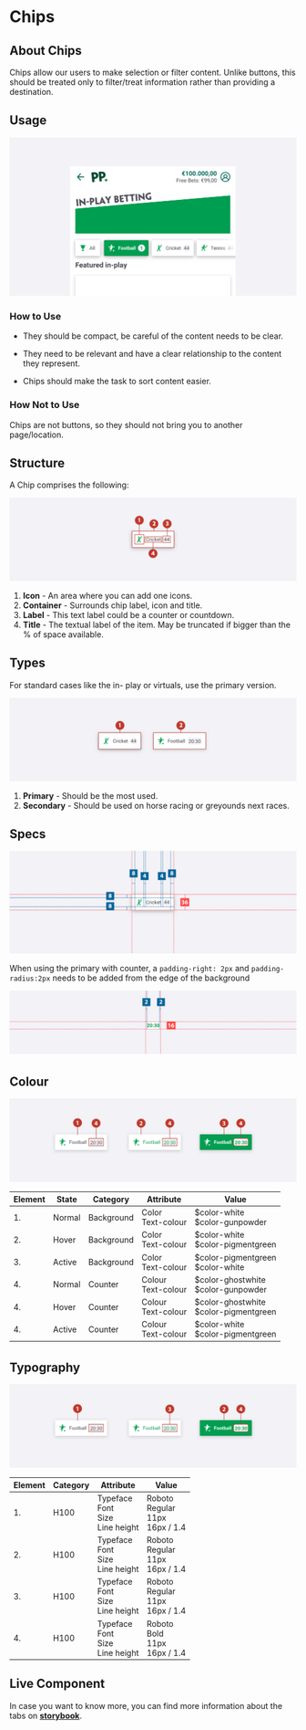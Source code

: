 # Chips
## About Chips

Chips allow our users to make selection or filter content. Unlike buttons, this should be treated only to filter/treat information rather than providing a destination.


#### 

## Usage 

![ tab](./media/chips-usage.png)


### How to Use

- They should be compact, be careful of the content needs to be clear.

- They need to be relevant and have a clear relationship to the content they represent.

- Chips should make the task to sort content easier.

  

### How Not to Use

Chips are not buttons, so they should not bring you to another page/location.

#### 


## Structure

A Chip comprises the following:

![tab](./media/chips-struture.png)

1. **Icon** -  An area where you can add one icons.
2. **Container** -  Surrounds chip label, icon and title.
3. **Label** - This text label could be a counter or countdown.
4. **Title** - The textual label of the item. May be truncated if bigger than the % of space available.


## Types 

For standard cases like the in- play or virtuals, use the primary version.

![tab](./media/chips-variations.png)

1. **Primary** - Should be the most used. 
2. **Secondary** - Should be used on horse racing or greyounds next races.
#### 

## Specs

![tab](./media/chips-specs-primary.png)

When using the primary with counter, a `padding-right: 2px` and `padding-radius:2px`  needs to be added from the edge of the background

![tab](./media/chips-specs-primary-counter.png)

###### 

###### 

## Colour

![tab](./media/chips-colors-primary.png)

| Element | State  | Category   | Attribute               | Value                                             |
| ------- | ------ | ---------- | ----------------------- | ------------------------------------------------- |
| 1.      | Normal | Background | Color<br />Text-colour  | $color-white<br />\$color-gunpowder               |
| 2.      | Hover  | Background | Color<br />Text-colour  | $color-white<br />\$color-pigmentgreen            |
| 3.      | Active | Background | Color<br />Text-colour  | $color-pigmentgreen<br />\$color-white            |
| 4.      | Normal | Counter    | Colour<br />Text-colour | $color-ghostwhite<br />\$color-gunpowder<br />    |
| 4.      | Hover  | Counter    | Colour<br />Text-colour | $color-ghostwhite<br />\$color-pigmentgreen<br /> |
| 4.      | Active | Counter    | Colour<br />Text-colour | $color-white<br />\$color-pigmentgreen<br />      |

###### 

###### 

## Typography

![tab](./media/chips-typography.png)

| Element | Category | Attribute                                     | Value                                         |
| ------- | -------- | --------------------------------------------- | --------------------------------------------- |
| 1.      | H100     | Typeface<br />Font<br />Size<br />Line height | Roboto<br />Regular<br />11px<br />16px / 1.4 |
| 2.      | H100     | Typeface<br />Font<br />Size<br />Line height | Roboto<br />Regular<br />11px<br />16px / 1.4 |
| 3.      | H100     | Typeface<br />Font<br />Size<br />Line height | Roboto<br />Regular<br />11px<br />16px / 1.4 |
| 4.      | H100     | Typeface<br />Font<br />Size<br />Line height | Roboto<br />Bold<br />11px<br />16px / 1.4    |

#### 

## Live Component

In case you want to know more, you can find more information about the tabs on **[storybook](http://abacus.sct.dev.betfair/docs/#/)**.